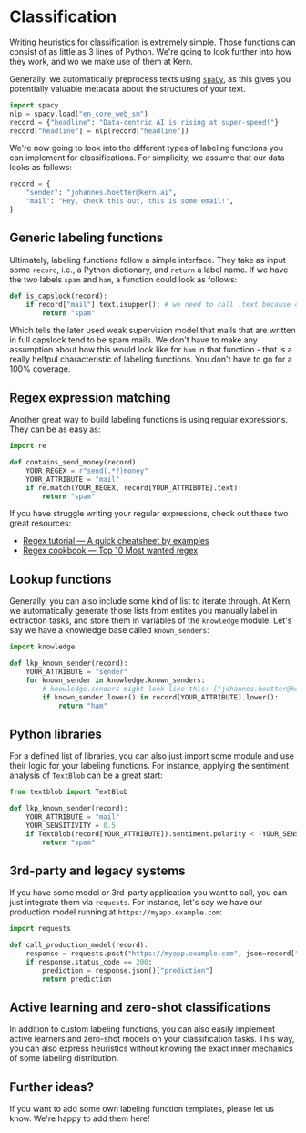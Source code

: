 # Classification

Writing heuristics for classification is extremely simple. Those functions can consist of as little as 3 lines of Python. We're going to look further into how they work, and wo we make use of them at Kern.

Generally, we automatically preprocess texts using [`spaCy`](https://spacy.io/), as this gives you potentially valuable metadata about the structures of your text.

```python
import spacy
nlp = spacy.load("en_core_web_sm")
record = {"headline": "Data-centric AI is rising at super-speed!"}
record["headline"] = nlp(record["headline"])
```

We're now going to look into the different types of labeling functions you can implement for classifications. For simplicity, we assume that our data looks as follows:

```python
record = {
    "sender": "johannes.hoetter@kern.ai",
    "mail": "Hey, check this out, this is some email!",
}
```

## Generic labeling functions
Ultimately, labeling functions follow a simple interface. They take as input some `record`, i.e., a Python dictionary, and `return` a label name. If we have the two labels `spam` and `ham`, a function could look as follows:

```python
def is_capslock(record):
    if record["mail"].text.isupper(): # we need to call .text because of spacy
        return "spam"
```

Which tells the later used weak supervision model that mails that are written in full capslock tend to be spam mails. We don't have to make any assumption about how this would look like for `ham` in that function - that is a really helfpul characteristic of labeling functions. You don't have to go for a 100% coverage.

## Regex expression matching
Another great way to build labeling functions is using regular expressions. They can be as easy as:

```python
import re

def contains_send_money(record):
    YOUR_REGEX = r"send(.*?)money"
    YOUR_ATTRIBUTE = "mail"
    if re.match(YOUR_REGEX, record[YOUR_ATTRIBUTE].text):
        return "spam"
```

If you have struggle writing your regular expressions, check out these two great resources:
- [Regex tutorial — A quick cheatsheet by examples](https://medium.com/factory-mind/regex-tutorial-a-simple-cheatsheet-by-examples-649dc1c3f285)
- [Regex cookbook — Top 10 Most wanted regex](https://medium.com/factory-mind/regex-cookbook-most-wanted-regex-aa721558c3c1)

## Lookup functions
Generally, you can also include some kind of list to iterate through. At Kern, we automatically generate those lists from entites you manually label in extraction tasks, and store them in variables of the `knowledge` module. Let's say we have a knowledge base called `known_senders`:

```python
import knowledge

def lkp_known_sender(record):
    YOUR_ATTRIBUTE = "sender"
    for known_sender in knowledge.known_senders:
        # knowledge.senders might look like this: ["johannes.hoetter@kern.ai", "henrik.wenck@kern.ai", ...]
        if known_sender.lower() in record[YOUR_ATTRIBUTE].lower():
            return "ham"
```

## Python libraries
For a defined list of libraries, you can also just import some module and use their logic for your labeling functions. For instance, applying the sentiment analysis of `TextBlob` can be a great start:

```python
from textblob import TextBlob

def lkp_known_sender(record):
    YOUR_ATTRIBUTE = "mail"
    YOUR_SENSITIVITY = 0.5
    if TextBlob(record[YOUR_ATTRIBUTE]).sentiment.polarity < -YOUR_SENSITIVITY:
        return "spam"
```

## 3rd-party and legacy systems
If you have some model or 3rd-party application you want to call, you can just integrate them via `requests`. For instance, let's say we have our production model running at `https://myapp.example.com`:

```python
import requests

def call_production_model(record):
    response = requests.post("https://myapp.example.com", json=record["mail"].text)
    if response.status_code == 200:
        prediction = response.json()["prediction"]
        return prediction
```

## Active learning and zero-shot classifications
In addition to custom labeling functions, you can also easily implement active learners and zero-shot models on your classification tasks. This way, you can also express heuristics without knowing the exact inner mechanics of some labeling distribution.

## Further ideas?
If you want to add some own labeling function templates, please let us know. We're happy to add them here!
